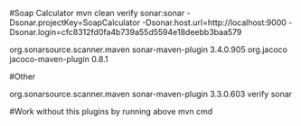#Soap Calculator
mvn clean verify sonar:sonar  -Dsonar.projectKey=SoapCalculator   -Dsonar.host.url=http://localhost:9000    -Dsonar.login=cfc8312fd0fa4b739a55d5594e18deebb3baa579

<plugin>
					<groupId>org.sonarsource.scanner.maven</groupId>
					<artifactId>sonar-maven-plugin</artifactId>
					<version>3.4.0.905</version>
				</plugin>
				<!-- https://mvnrepository.com/artifact/org.jacoco/jacoco-maven-plugin -->
				<plugin>
					<groupId>org.jacoco</groupId>
					<artifactId>jacoco-maven-plugin</artifactId>
					<version>0.8.1</version>
				</plugin>



#Other 

<plugin>
				<groupId>org.sonarsource.scanner.maven</groupId>
				<artifactId>sonar-maven-plugin</artifactId>
				<version>3.3.0.603</version>
				<executions>
					<execution>
						<phase>verify</phase>
						<goals>
							<goal>sonar</goal>
						</goals>
					</execution>
				</executions>
			</plugin>


#Work without this plugins by running above mvn cmd

